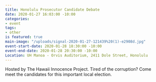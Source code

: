 ```yaml
---
title: Honolulu Prosecutor Candidate Debate
date: 2020-01-27 16:03:00 -10:00
categories:
- event
tags:
- other
is featured: true
main-image: "/uploads/signal-2020-01-27-121439%20(1)-e2908d.jpg"
event-start-date: 2020-01-28 18:30:00 -10:00
event-end-date: 2020-01-28 20:30:00 -10:00
Location: UH Manoa - Orvis Auditorium, 2411 Dole Street, Honolulu
---
```


Hosted by The Hawaii Innocence Project.  Tired of the corruption?   Come meet the candidates for this important local election.